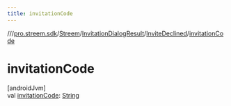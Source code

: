 ```yaml
---
title: invitationCode
---
```

//[<root>](../../../../../index.html)/[pro.streem.sdk](../../../index.html)/[Streem](../../index.html)/[InvitationDialogResult](../index.html)/[InviteDeclined](index.html)/[invitationCode](invitation-code.html)



# invitationCode



[androidJvm]\
val [invitationCode](invitation-code.html): [String](https://kotlinlang.org/api/latest/jvm/stdlib/kotlin/-string/index.html)




